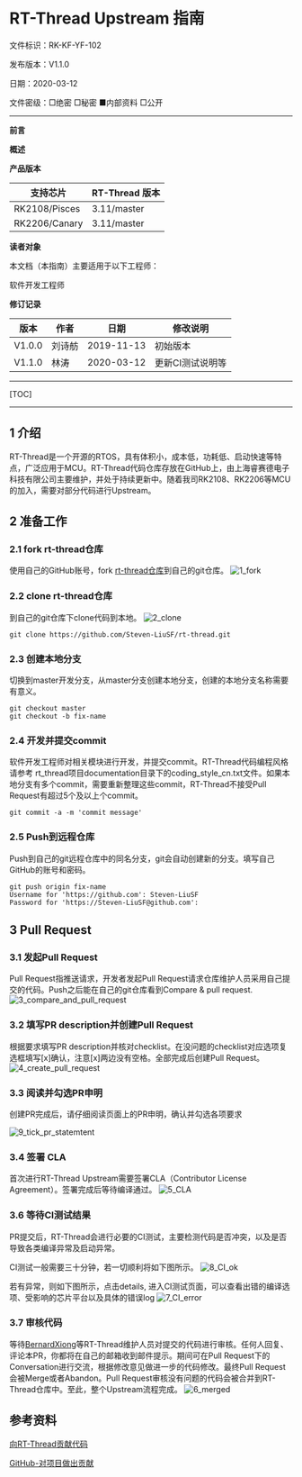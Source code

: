 # RT-Thread Upstream 指南

文件标识：RK-KF-YF-102

发布版本：V1.1.0

日期：2020-03-12

文件密级：□绝密   □秘密   ■内部资料   □公开

---

**前言**

**概述**

**产品版本**

| **支持芯片**  | **RT-Thread 版本** |
| ------------- | ------------------ |
| RK2108/Pisces | 3.11/master        |
| RK2206/Canary | 3.11/master        |

**读者对象**

本文档（本指南）主要适用于以下工程师：

软件开发工程师

**修订记录**

| **版本** | **作者** | **日期**   | **修改说明**     |
| -------- | -------- | ---------- | ---------------- |
| V1.0.0   | 刘诗舫   | 2019-11-13 | 初始版本         |
| V1.1.0   | 林涛     | 2020-03-12 | 更新CI测试说明等 |

---

[TOC]

---

## 1 介绍

RT-Thread是一个开源的RTOS，具有体积小，成本低，功耗低、启动快速等特点，广泛应用于MCU。RT-Thread代码仓库存放在GitHub上，由上海睿赛德电子科技有限公司主要维护，并处于持续更新中。随着我司RK2108、RK2206等MCU的加入，需要对部分代码进行Upstream。

## 2 准备工作

### 2.1 fork rt-thread仓库

使用自己的GitHub账号，fork [rt-thread仓库](https://github.com/RT-Thread/rt-thread)到自己的git仓库。
![1_fork](./Rockchip_Developer_Guide_RT-Thread_Upstream_CN/1_fork.jpg)

### 2.2 clone rt-thread仓库

到自己的git仓库下clone代码到本地。
![2_clone](./Rockchip_Developer_Guide_RT-Thread_Upstream_CN/2_clone.jpg)

```
git clone https://github.com/Steven-LiuSF/rt-thread.git
```

### 2.3 创建本地分支

切换到master开发分支，从master分支创建本地分支，创建的本地分支名称需要有意义。

```
git checkout master
git checkout -b fix-name
```

### 2.4 开发并提交commit

软件开发工程师对相关模块进行开发，并提交commit。RT-Thread代码编程风格请参考 rt_thread项目documentation目录下的coding_style_cn.txt文件。如果本地分支有多个commit，需要重新整理这些commit，RT-Thread不接受Pull Request有超过5个及以上个commit。

```
git commit -a -m 'commit message'
```

### 2.5 Push到远程仓库

Push到自己的git远程仓库中的同名分支，git会自动创建新的分支。填写自己GitHub的账号和密码。

```
git push origin fix-name
Username for 'https://github.com': Steven-LiuSF
Password for 'https://Steven-LiuSF@github.com':
```

## 3 Pull Request

### 3.1 发起Pull Request

Pull Request指推送请求，开发者发起Pull Request请求仓库维护人员采用自己提交的代码。Push之后能在自己的git仓库看到Compare & pull request.
![3_compare_and_pull_request](./Rockchip_Developer_Guide_RT-Thread_Upstream_CN/3_compare_and_pull_request.jpg)

### 3.2 填写PR description并创建Pull Request

根据要求填写PR description并核对checklist。在没问题的checklist对应选项复选框填写[x]确认，注意[x]两边没有空格。全部完成后创建Pull Request。
![4_create_pull_request](./Rockchip_Developer_Guide_RT-Thread_Upstream_CN/4_create_pull_request.png)

### 3.3 阅读并勾选PR申明

创建PR完成后，请仔细阅读页面上的PR申明，确认并勾选各项要求

![9_tick_pr_statemtent](./Rockchip_Developer_Guide_RT-Thread_Upstream_CN/9_tick_pr_statemtent.jpg)

### 3.4 签署 CLA

首次进行RT-Thread Upstream需要签署CLA（Contributor License Agreement）。签署完成后等待编译通过。
![5_CLA](./Rockchip_Developer_Guide_RT-Thread_Upstream_CN/5_CLA.jpg)

### 3.6 等待CI测试结果

PR提交后，RT-Thread会进行必要的CI测试，主要检测代码是否冲突，以及是否导致各类编译异常及启动异常。

CI测试一般需要三十分钟，若一切顺利将如下图所示。
![8_CI_ok](./Rockchip_Developer_Guide_RT-Thread_Upstream_CN/8_CI_ok.jpg)

若有异常，则如下图所示，点击details, 进入CI测试页面，可以查看出错的编译选项、受影响的芯片平台以及具体的错误log
![7_CI_error](./Rockchip_Developer_Guide_RT-Thread_Upstream_CN/7_CI_error.jpg)

### 3.7 审核代码

等待[BernardXiong](https://github.com/BernardXiong)等RT-Thread维护人员对提交的代码进行审核。任何人回复、评论本PR，你都将在自己的邮箱收到邮件提示。期间可在Pull Request下的Conversation进行交流，根据修改意见做进一步的代码修改。最终Pull Request会被Merge或者Abandon。Pull Request审核没有问题的代码会被合并到RT-Thread仓库中。至此，整个Upstream流程完成。
![6_merged](./Rockchip_Developer_Guide_RT-Thread_Upstream_CN/6_merged.jpg)

## 参考资料

[向RT-Thread贡献代码](https://www.rt-thread.org/document/site/development-guide/github/github/#_5)

[GitHub-对项目做出贡献](https://git-scm.com/book/zh/v2/GitHub-对项目做出贡献)